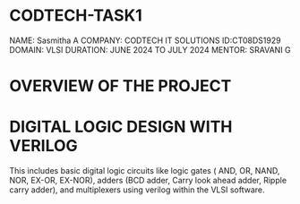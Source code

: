 # CODTECH-TASK1
NAME: Sasmitha A
COMPANY: CODTECH IT SOLUTIONS
ID:CT08DS1929
DOMAIN: VLSI
DURATION: JUNE 2024 TO JULY 2024
MENTOR: SRAVANI G
# OVERVIEW OF THE PROJECT
# DIGITAL LOGIC DESIGN WITH VERILOG
This includes basic digital logic circuits like logic gates ( AND, OR, NAND, NOR, EX-OR, EX-NOR), adders (BCD adder, Carry look ahead adder, Ripple carry adder), and multiplexers using verilog within the VLSI software.
